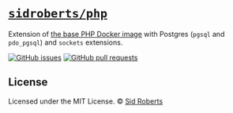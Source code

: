 # [`sidroberts/php`](https://hub.docker.com/r/sidroberts/php)

Extension of [the base PHP Docker image](https://hub.docker.com/_/php) with Postgres (`pgsql` and `pdo_pgsql`) and `sockets` extensions.

[![GitHub issues](https://img.shields.io/github/issues-raw/SidRoberts/docker-php.svg?style=for-the-badge)](https://github.com/SidRoberts/docker-php/issues)
[![GitHub pull requests](https://img.shields.io/github/issues-pr-raw/SidRoberts/docker-php.svg?style=for-the-badge)](https://github.com/SidRoberts/docker-php/pulls)



## License

Licensed under the MIT License.
© [Sid Roberts](https://github.com/SidRoberts)

